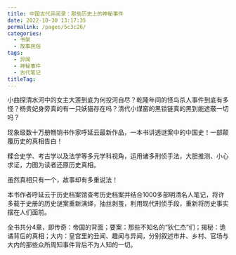 ```yaml
---
title: 中国古代异闻录：那些历史上的神秘事件
date: 2022-10-30 13:17:35
permalink: /pages/5c3c26/
categories:
  - 书架
  - 故事民俗
tags:
  - 异闻
  - 神秘事件
  - 古代笔记
titleTag: 
---
```


小曲探清水河中的女主大莲到底为何投河自尽？乾隆年间的怪鸟杀人事件到底有多怪？杨贵妃身旁真的有一只妖猫存在吗？清代小煤窑的黑锁链真的黑到能遮蔽一切吗？

现象级数十万册畅销书作家呼延云最新作品，一本书讲透谜案中的中国史！一部颠覆历史的真相告白！

糅合史学、考古学以及法学等多元学科视角，运用诸多刑侦手法，大胆推测、小心求证，力图为读者还原历史真相。

<!-- more -->

虽然真相只有一个，故事却有多重说法！

本书作者呼延云于历史档案馆查考历史档案并结合1000多部明清名人笔记，将许多载于史册的历史谜案重新演绎，抽丝剥茧，利用现代刑侦手段，重新将历史事实摆在人们面前。

全书共分4章，即传奇：帝国的背面；要案：那些不知名的“狄仁杰”们；揭秘：诡谲背后的真相；大内：皇宫里的丑闻、趣闻与异闻，分别叙述市井、乡村、官场与大内的那些众所周知事件背后不为人知的一切。

<BookShelf
album="https://cdn.staticaly.com/gh/jonsam-ng/image-hosting@master/oxygen-space/image.1lutpuc1vfcw.webp"
:pages="216"
author="呼延云"
intro="全书共分4章，即传奇：帝国的背面；要案：那些不知名的“狄仁杰”们；揭秘：诡谲背后的真相；大内：皇宫里的丑闻、趣闻与异闻，分别叙述市井、乡村、官场与大内的那些众所周知事件背后不为人知的一切。"
lang="中文"
link="https://www.aliyundrive.com/s/vZxH2DxSFkz"
douban="35719493"
/>
